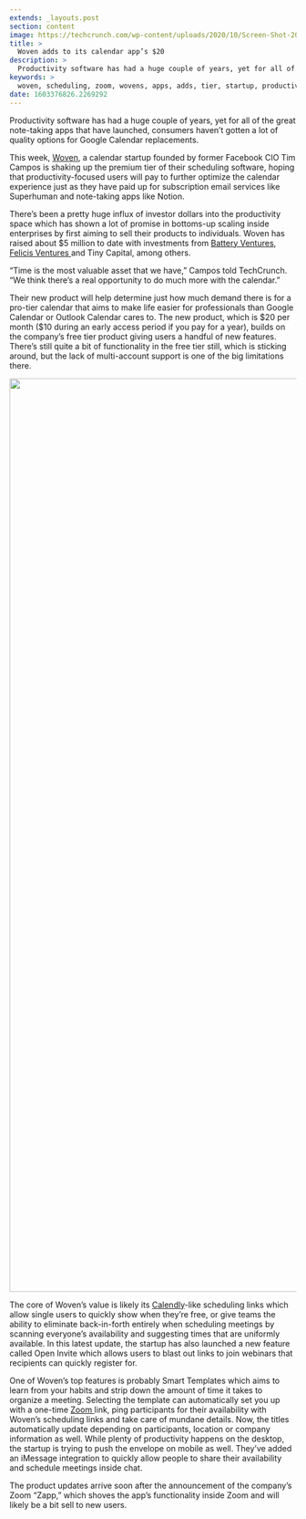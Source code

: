 ```yaml
--- 
extends: _layouts.post 
section: content 
image: https://techcrunch.com/wp-content/uploads/2020/10/Screen-Shot-2020-10-21-at-9.09.28-PM.jpg?w=718 
title: > 
  Woven adds to its calendar app’s $20 
description: > 
  Productivity software has had a huge couple of years, yet for all of the great note-taking apps that have launched, consumers haven’t gotten a lot of quality options for Google Calendar replacements.This week, Woven, a calendar startup founded by former Facebook CIO Tim Campos is shaking up the premium tier of their scheduling software, hoping that productivity-focused users will pay to further optimize the calendar experience just as they have paid up for subscription email services like Superhuman and note-taking apps like Notion.Woven has raised about $5 million to date with investments from Battery Ventures, Felicis Ventures and Tiny Capital, among others.The new product, which is $20 per month ($10 during an early access period if you pay for a year), builds on the company’s free tier product giving users a handful of new features.Selecting the template can automatically set you up with a one-time Zoom link, ping participants for their availability with Woven’s scheduling links and take care of mundane details. 
keywords: > 
  woven, scheduling, zoom, wovens, apps, adds, tier, startup, productivity, calendar, users, quickly, product, 20 
date: 1603376826.2269292 
--- 
```

<div><p id="speakable-summary">Productivity software has had a huge couple of years, yet for all of the great note-taking apps that have launched, consumers haven&#8217;t gotten a lot of quality options for Google Calendar replacements.</p>
<p>This week, <a href="https://woven.com/">Woven</a>, a calendar startup founded by former Facebook CIO Tim Campos is shaking up the premium tier of their scheduling software, hoping that productivity-focused users will pay to further optimize the calendar experience just as they have paid up for subscription email services like Superhuman and note-taking apps like Notion.</p>
<p>There&#8217;s been a pretty huge influx of investor dollars into the productivity space which has shown a lot of promise in bottoms-up scaling inside enterprises by first aiming to sell their products to individuals. Woven has raised about $5 million to date with investments from <a class="crunchbase-link" href="https://crunchbase.com/organization/battery-ventures" target="_blank">Battery Ventures, </a> <a class="crunchbase-link" href="https://crunchbase.com/organization/felicis-ventures" target="_blank">Felicis Ventures </a> and Tiny Capital, among others.</p><p class="piano-inline-promo"></p>
<p>&#8220;Time is the most valuable asset that we have,&#8221; Campos told TechCrunch. &#8220;We think there&#8217;s a real opportunity to do much more with the calendar.&#8221;</p>
<p>Their new product will help determine just how much demand there is for a pro-tier calendar that aims to make life easier for professionals than Google Calendar or Outlook Calendar cares to. The new product, which is $20 per month ($10 during an early access period if you pay for a year), builds on the company&#8217;s free tier product giving users a handful of new features. There&#8217;s still quite a bit of functionality in the free tier still, which is sticking around, but the lack of multi-account support is one of the big limitations there.&#160;</p>
<p></p><img class="wp-image-2064464 size-full" src="https://techcrunch.com/wp-content/uploads/2020/10/Screen-Shot-2020-10-21-at-9.10.00-PM.jpg" alt="" width="2880" height="1602"><p>The core of Woven&#8217;s value is likely its <a href="https://calendly.com/">Calendly</a>-like scheduling links which allow single users to quickly show when they&#8217;re free, or give teams the ability to eliminate back-in-forth entirely when scheduling meetings by scanning everyone&#8217;s availability and suggesting times that are uniformly available. In this latest update, the startup has also launched a new feature called Open Invite which allows users to blast out links to join webinars that recipients can quickly register for.</p>
<p>One of Woven&#8217;s top features is probably Smart Templates which aims to learn from your habits and strip down the amount of time it takes to organize a meeting. Selecting the template can automatically set you up with a one-time <a class="crunchbase-link" href="https://crunchbase.com/organization/zoom-video-communications" target="_blank">Zoom </a> link, ping participants for their availability with Woven&#8217;s&#160;scheduling links and take care of mundane details. Now, the titles automatically update depending on participants, location or company information as well. While plenty of productivity happens on the desktop, the startup is trying to push the envelope on mobile as well. They&#8217;ve added an iMessage integration to quickly allow people to share their availability and schedule meetings inside chat.</p>
<p>The product updates arrive soon after the announcement of the company&#8217;s Zoom &#8220;Zapp,&#8221; which shoves the app&#8217;s functionality inside Zoom and will likely be a bit sell to new users.</p>
<p></p>
<p>&#160;</p>
			</div>